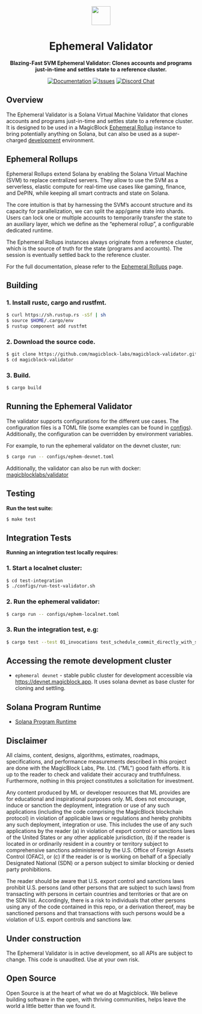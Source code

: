 <div align="center">

  <img height="50x" src="https://www.magicblock.xyz/magicblock-band.png" />


  <h1>Ephemeral Validator</h1>

  <p>
    <strong>Blazing-Fast SVM Ephemeral Validator: Clones accounts and programs just-in-time and settles state to a reference cluster.</strong>
  </p>

  <p>
    <a href="https://docs.magicblock.gg/Accelerate/ephemeral_rollups"><img alt="Documentation" src="https://img.shields.io/badge/docs-tutorials-blueviolet" /></a>
    <a href="https://github.com/magicblock-labs/bolt/issues"><img alt="Issues" src="https://img.shields.io/github/issues/magicblock-labs/ephemeral-validator?color=blueviolet" /></a>
    <a href="https://discord.com/invite/MBkdC3gxcv"><img alt="Discord Chat" src="https://img.shields.io/discord/943797222162726962?color=blueviolet" /></a>
  </p>

</div>

## Overview

The Ephemeral Validator is a Solana Virtual Machine Validator that clones accounts and programs just-in-time and settles state to a reference cluster. 
It is designed to be used in a MagicBlock [Ephemeral Rollup](https://docs.magicblock.gg/introduction) instance to bring potentially anything on Solana, but can also be used as a super-charged [development](https://luzid.app/) environment.


## Ephemeral Rollups

Ephemeral Rollups extend Solana by enabling the Solana Virtual Machine (SVM) to replace centralized servers. They allow to use the SVM as a serverless, elastic compute for real-time use cases like gaming, finance, and DePIN, while keeping all smart contracts and state on Solana.

The core intuition is that by harnessing the SVM’s account structure and its capacity for parallelization, we can split the app/game state into shards. Users can lock one or multiple accounts to temporarily transfer the state to an auxiliary layer, which we define as the “ephemeral rollup”, a configurable dedicated runtime.

The Ephemeral Rollups instances always originate from a reference cluster, which is the source of truth for the state (programs and accounts). The session is eventually settled back to the reference cluster.

For the full documentation, please refer to the [Ephemeral Rollups](https://docs.magicblock.gg/Accelerate/ephemeral_rollups) page.

## Building

### **1. Install rustc, cargo and rustfmt.**

```bash
$ curl https://sh.rustup.rs -sSf | sh
$ source $HOME/.cargo/env
$ rustup component add rustfmt
```


### **2. Download the source code.**

```bash
$ git clone https://github.com/magicblock-labs/magicblock-validator.git
$ cd magicblock-validator
```

### **3. Build.**

```bash
$ cargo build
```

## Running the Ephemeral Validator

The validator supports configurations for the different use cases. The configuration files is a TOML file (some examples can be found in [configs](./configs)). Additionally, the configuration can be overridden by environment variables.

For example, to run the ephemeral validator on the devnet cluster, run:

```bash
$ cargo run -- configs/ephem-devnet.toml
```

Additionally, the validator can also be run with docker: [magicblocklabs/validator](https://hub.docker.com/r/magicblocklabs/validator)

## Testing

**Run the test suite:**

```bash
$ make test
```

## Integration Tests

**Running an integration test locally requires:**

### **1. Start a localnet cluster:**

```bash
$ cd test-integration
$ ./configs/run-test-validator.sh
```

### **2. Run the ephemeral validator:**

```bash
$ cargo run -- configs/ephem-localnet.toml
```

### **3. Run the integration test, e.g:**

```bash
$ cargo test --test 01_invocations test_schedule_commit_directly_with_single_ix --profile test
```

## Accessing the remote development cluster

* `ephemeral devnet` - stable public cluster for development accessible via
  https://devnet.magicblock.app. It uses solana devnet as base cluster for cloning and settling.

## Solana Program Runtime

- [Solana Program Runtime](https://docs.rs/solana-program-runtime/latest/solana_program_runtime/)

## Disclaimer

All claims, content, designs, algorithms, estimates, roadmaps,
specifications, and performance measurements described in this project
are done with the MagicBlock Labs, Pte. Ltd. (“ML”) good faith efforts. It is up to
the reader to check and validate their accuracy and truthfulness.
Furthermore, nothing in this project constitutes a solicitation for
investment.

Any content produced by ML or developer resources that ML provides are
for educational and inspirational purposes only. ML does not encourage,
induce or sanction the deployment, integration or use of any such
applications (including the code comprising the MagicBlock blockchain
protocol) in violation of applicable laws or regulations and hereby
prohibits any such deployment, integration or use. This includes the use of
any such applications by the reader (a) in violation of export control
or sanctions laws of the United States or any other applicable
jurisdiction, (b) if the reader is located in or ordinarily resident in
a country or territory subject to comprehensive sanctions administered
by the U.S. Office of Foreign Assets Control (OFAC), or (c) if the
reader is or is working on behalf of a Specially Designated National
(SDN) or a person subject to similar blocking or denied party
prohibitions.

The reader should be aware that U.S. export control and sanctions laws prohibit
U.S. persons (and other persons that are subject to such laws) from transacting
with persons in certain countries and territories or that are on the SDN list.
Accordingly, there is a risk to individuals that other persons using any of the
code contained in this repo, or a derivation thereof, may be sanctioned persons
and that transactions with such persons would be a violation of U.S. export
controls and sanctions law.

## Under construction

The Ephemeral Validator is in active development, so all APIs are subject to change. This code is unaudited. Use at your own risk.

## Open Source

Open Source is at the heart of what we do at Magicblock. We believe building software in the open, with thriving communities, helps leave the world a little better than we found it.
